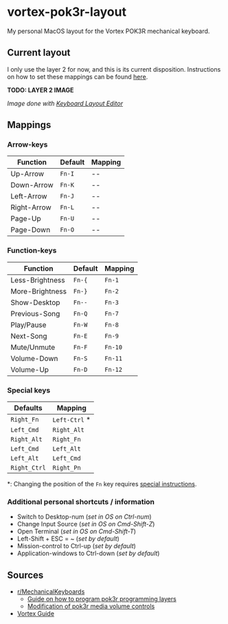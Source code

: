 # vortex-pok3r-layout

My personal MacOS layout for the Vortex POK3R mechanical keyboard.

## Current layout

I only use the layer 2 for now, and this is its current disposition.
Instructions on how to set these mappings can be found [here](./instructions.md).

**TODO: LAYER 2 IMAGE**

_Image done with [Keyboard Layout Editor](http://www.keyboard-layout-editor.com)_

## Mappings

### Arrow-keys

| Function | Default | Mapping |
|---|---|---|
| Up-Arrow | `Fn-I` | -- |
| Down-Arrow | `Fn-K` | -- |
| Left-Arrow | `Fn-J` | -- |
| Right-Arrow | `Fn-L` | -- |
| Page-Up | `Fn-U` | -- |
| Page-Down | `Fn-O` | -- |

### Function-keys

| Function | Default | Mapping |
|---|---|---|
| Less-Brightness | `Fn-{` | `Fn-1` |
| More-Brightness | `Fn-}` | `Fn-2` |
| Show-Desktop | `Fn--` | `Fn-3` |
| Previous-Song | `Fn-Q` | `Fn-7` |
| Play/Pause | `Fn-W` | `Fn-8` |
| Next-Song | `Fn-E` | `Fn-9` |
| Mute/Unmute | `Fn-F` | `Fn-10` |
| Volume-Down | `Fn-S` | `Fn-11` |
| Volume-Up | `Fn-D` | `Fn-12` |

### Special keys

| Defaults | Mapping |
|---|---|
| `Right_Fn` | `Left-Ctrl` \* |
| `Left_Cmd` | `Right_Alt` |
| `Right_Alt` | `Right_Fn` |
| `Left_Cmd` | `Left_Alt` |
| `Left_Alt` | `Left_Cmd` |
| `Right_Ctrl` | `Right_Pn` |

\*: Changing the position of the `Fn` key requires [special instructions](./instructions.md#special-keys).

### Additional personal shortcuts / information

- Switch to Desktop-num (_set in OS on Ctrl-num_)
- Change Input Source (_set in OS on Cmd-Shift-Z_)
- Open Terminal (_set in OS on Cmd-Shift-T_)
- Left-Shift + ESC = ~ (_set by default_)
- Mission-control to Ctrl-up (_set by default_)
- Application-windows to Ctrl-down (_set by default_)

## Sources

- [r/MechanicalKeyboards](www.reddit.com/r/MechanicalKeyboards)
    - [Guide on how to program pok3r programming layers](https://www.reddit.com/r/MechanicalKeyboards/comments/35uy60/guide_howto_program_your_pok3r_programming_layers/)
    - [Modification of pok3r media volume controls](https://www.reddit.com/r/MechanicalKeyboards/comments/37j3sx/guide_modification_pok3r_media_volume_controls_hw/)
- [Vortex Guide](http://www.vortexgear.tw/db/upload/webdata4/6vortex_20166523361966663.pdf)
